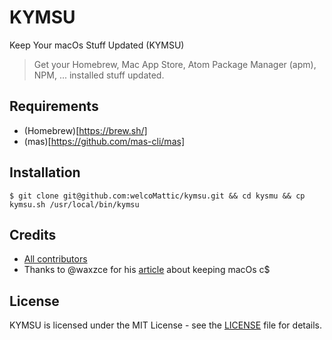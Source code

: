 # KYMSU
Keep Your macOs Stuff Updated (KYMSU)

> Get your Homebrew, Mac App Store, Atom Package Manager (apm), NPM, ... installed stuff updated.

## Requirements

- (Homebrew)[https://brew.sh/]
- (mas)[https://github.com/mas-cli/mas]

## Installation

`$ git clone git@github.com:welcoMattic/kymsu.git && cd kysmu && cp kymsu.sh /usr/local/bin/kymsu`

## Credits

* [All contributors](https://github.com/welcomattic/kymsu/graphs/contributors)
* Thanks to @waxzce for his [article](https://medium.com/@waxzce/keeping-macos-clean-this-is-my-osx-brew-update-cli-command-6c8f12dc1731) about keeping macOs c$

## License

KYMSU is licensed under the MIT License - see the [LICENSE](LICENSE) file
for details.
